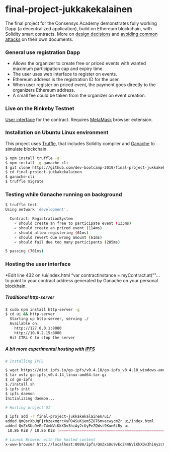# final-project-jukkakekalainen

The final project for the Consensys Academy demonstrates fully working Dapp (a decentralized application),
build on Ethereum blockchain, with Solidity smart contracts. More on [design decisions](design_pattern_decisions.md) and [avoiding common attacks](avoiding_common_attacks.md) on their own documents.  

### General use registration Dapp

 - Allows the organizer to create free or priced events with wanted maximum participation cap and expiry time.
 - The user uses web interface to register on events.
 - Ethereum address is the registration ID for the user.
 - When user register on priced event, the payment goes directly to the organizers Ethereum address.  
 - A small fee could be taken from the organizer on event creation.

### Live on the Rinkeby Testnet 

[User interface](http://bl.ocks.org/jukkakekalainen/raw/f9f2d1452a9eb179c57768804c7cd3a0/) for the contract. Requires [MetaMask](https://metamask.io) browser extension.


### Installation on Ubuntu Linux environment

This project uses [Truffle](https://truffleframework.com), that includes Solidity compiler and [Ganache](https://github.com/trufflesuite/ganache-cli) to simulate blockchain. 

```sh
$ npm install truffle -g
$ npm install -g ganache-cli
$ git clone https://github.com/dev-bootcamp-2019/final-project-jukkakekalainen.git
$ cd final-project-jukkakekalainen
$ ganache-cli
$ truffle migrate
```

### Testing while Ganache running on background 

```sh
$ truffle test
Using network 'development'.

  Contract: RegistrationSystem
    ✓ should create an free to participate event (133ms)
    ✓ should create an priced event (114ms)
    ✓ should allow registering (61ms)
    ✓ should revert due wrong amount (61ms)
    ✓ should fail due too many participants (285ms)

5 passing (701ms)
```

### Hosting the user interface
*Edit line 432 on /ui/index.html “var contractInstance = myContract.at(”"… to point to your contract address generated by Ganache on your personal blockhain.
##### Traditional http-server 
```sh
$ sudo npm install http-server -g
$ cd ui && http-server
  Starting up http-server, serving ./
  Available on:
    http://127.0.0.1:8080
    http://10.0.2.15:8080
  Hit CTRL-C to stop the server
```


##### A bit more experimental hosting with [IPFS](https://ipfs.io)

```sh
# Installing IPFS

$ wget https://dist.ipfs.io/go-ipfs/v0.4.18/go-ipfs_v0.4.18_windows-amd64.zip
$ tar xvfz go-ipfs_v0.4.14_linux-amd64.tar.gz
$ cd go-ipfs
$./install.sh
$ ipfs init
$ ipfs daemon
Initializing daemon...

# Hosting project UI

$ ipfs add -r final-project-jukkakekalainen/ui/
added QmQsrXbUqPjrbzexmqrcXyPD4SuKjem5Z8T6mvecwycmZr ui/index.html
added QmZxSUu9vEcZ4mNViKkXDv3hiAy2cUyPeZQWst9Kun6LRy ui
 18.86 KiB / 18.86 KiB [===============================================] 100.00%

# Launch Browser with the hosted content
x-www-browser http://localhost:8080/ipfs/QmZxSUu9vEcZ4mNViKkXDv3hiAy2cUyPeZQWst9Kun6LRy/
```




